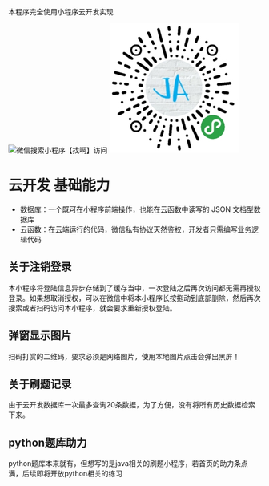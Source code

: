 本程序完全使用小程序云开发实现

![微信搜索小程序【找啊】访问](https://github.com/WaneGi/zhaoa/blob/master/miniprogram/images/Mini%20Programs.jpg)
![截图](/miniprogram/images/Mini%20Programs.jpg)

# 云开发 基础能力

- 数据库：一个既可在小程序前端操作，也能在云函数中读写的 JSON 文档型数据库
- 云函数：在云端运行的代码，微信私有协议天然鉴权，开发者只需编写业务逻辑代码

## 关于注销登录

本小程序将登陆信息异步存储到了缓存当中，一次登陆之后再次访问都无需再授权登录。如果想取消授权，可以在微信中将本小程序长按拖动到底部删除，然后再次搜索或者扫码访问本小程序，就会要求重新授权登陆。

## 弹窗显示图片

扫码打赏的二维码，要求必须是网络图片，使用本地图片点击会弹出黑屏！

## 关于刷题记录

由于云开发数据库一次最多查询20条数据，为了方便，没有将所有历史数据检索下来。

## python题库助力

python题库本来就有，但想写的是java相关的刷题小程序，若首页的助力条点满，后续即将开放python相关的练习

